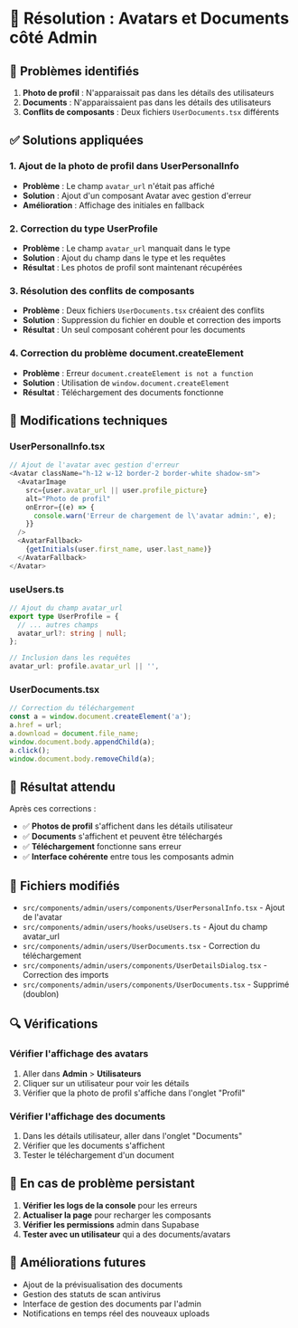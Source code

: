 # 🔧 Résolution : Avatars et Documents côté Admin

## 🎯 Problèmes identifiés

1. **Photo de profil** : N'apparaissait pas dans les détails des utilisateurs
2. **Documents** : N'apparaissaient pas dans les détails des utilisateurs
3. **Conflits de composants** : Deux fichiers `UserDocuments.tsx` différents

## ✅ Solutions appliquées

### 1. **Ajout de la photo de profil dans UserPersonalInfo**
- **Problème** : Le champ `avatar_url` n'était pas affiché
- **Solution** : Ajout d'un composant Avatar avec gestion d'erreur
- **Amélioration** : Affichage des initiales en fallback

### 2. **Correction du type UserProfile**
- **Problème** : Le champ `avatar_url` manquait dans le type
- **Solution** : Ajout du champ dans le type et les requêtes
- **Résultat** : Les photos de profil sont maintenant récupérées

### 3. **Résolution des conflits de composants**
- **Problème** : Deux fichiers `UserDocuments.tsx` créaient des conflits
- **Solution** : Suppression du fichier en double et correction des imports
- **Résultat** : Un seul composant cohérent pour les documents

### 4. **Correction du problème document.createElement**
- **Problème** : Erreur `document.createElement is not a function`
- **Solution** : Utilisation de `window.document.createElement`
- **Résultat** : Téléchargement des documents fonctionne

## 🔧 Modifications techniques

### UserPersonalInfo.tsx
```typescript
// Ajout de l'avatar avec gestion d'erreur
<Avatar className="h-12 w-12 border-2 border-white shadow-sm">
  <AvatarImage 
    src={user.avatar_url || user.profile_picture} 
    alt="Photo de profil"
    onError={(e) => {
      console.warn('Erreur de chargement de l\'avatar admin:', e);
    }}
  />
  <AvatarFallback>
    {getInitials(user.first_name, user.last_name)}
  </AvatarFallback>
</Avatar>
```

### useUsers.ts
```typescript
// Ajout du champ avatar_url
export type UserProfile = {
  // ... autres champs
  avatar_url?: string | null;
};

// Inclusion dans les requêtes
avatar_url: profile.avatar_url || '',
```

### UserDocuments.tsx
```typescript
// Correction du téléchargement
const a = window.document.createElement('a');
a.href = url;
a.download = document.file_name;
window.document.body.appendChild(a);
a.click();
window.document.body.removeChild(a);
```

## 🚀 Résultat attendu

Après ces corrections :
- ✅ **Photos de profil** s'affichent dans les détails utilisateur
- ✅ **Documents** s'affichent et peuvent être téléchargés
- ✅ **Téléchargement** fonctionne sans erreur
- ✅ **Interface cohérente** entre tous les composants admin

## 📝 Fichiers modifiés

- `src/components/admin/users/components/UserPersonalInfo.tsx` - Ajout de l'avatar
- `src/components/admin/users/hooks/useUsers.ts` - Ajout du champ avatar_url
- `src/components/admin/users/UserDocuments.tsx` - Correction du téléchargement
- `src/components/admin/users/components/UserDetailsDialog.tsx` - Correction des imports
- `src/components/admin/users/components/UserDocuments.tsx` - Supprimé (doublon)

## 🔍 Vérifications

### Vérifier l'affichage des avatars
1. Aller dans **Admin** > **Utilisateurs**
2. Cliquer sur un utilisateur pour voir les détails
3. Vérifier que la photo de profil s'affiche dans l'onglet "Profil"

### Vérifier l'affichage des documents
1. Dans les détails utilisateur, aller dans l'onglet "Documents"
2. Vérifier que les documents s'affichent
3. Tester le téléchargement d'un document

## 🚨 En cas de problème persistant

1. **Vérifier les logs de la console** pour les erreurs
2. **Actualiser la page** pour recharger les composants
3. **Vérifier les permissions** admin dans Supabase
4. **Tester avec un utilisateur** qui a des documents/avatars

## 🎯 Améliorations futures

- Ajout de la prévisualisation des documents
- Gestion des statuts de scan antivirus
- Interface de gestion des documents par l'admin
- Notifications en temps réel des nouveaux uploads 